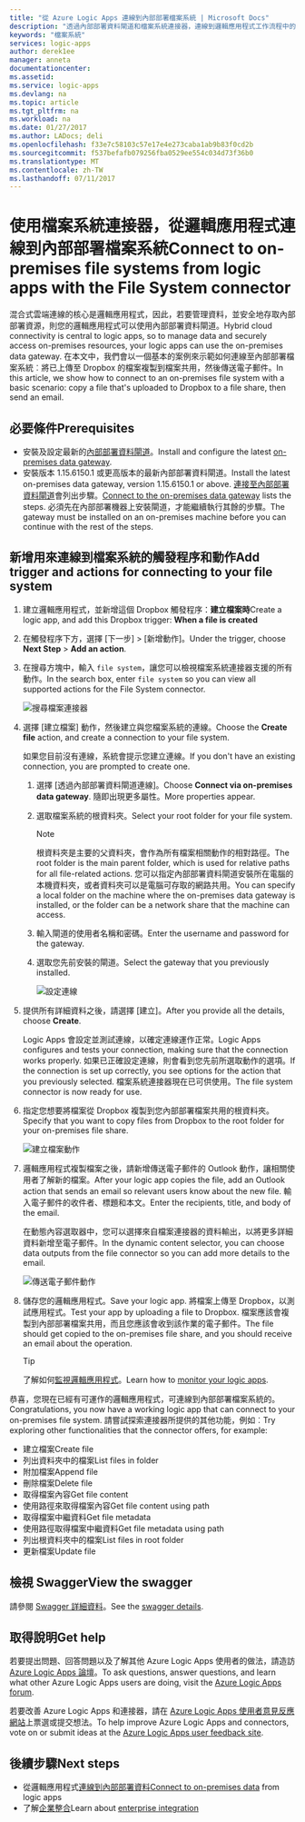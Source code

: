 ```yaml
---
title: "從 Azure Logic Apps 連線到內部部署檔案系統 | Microsoft Docs"
description: "透過內部部署資料閘道和檔案系統連接器，連線到邏輯應用程式工作流程中的內部部署檔案系統"
keywords: "檔案系統"
services: logic-apps
author: derek1ee
manager: anneta
documentationcenter: 
ms.assetid: 
ms.service: logic-apps
ms.devlang: na
ms.topic: article
ms.tgt_pltfrm: na
ms.workload: na
ms.date: 01/27/2017
ms.author: LADocs; deli
ms.openlocfilehash: f33e7c58103c57e17e4e273caba1ab9b83f0cd2b
ms.sourcegitcommit: f537befafb079256fba0529ee554c034d73f36b0
ms.translationtype: MT
ms.contentlocale: zh-TW
ms.lasthandoff: 07/11/2017
---
```

# <a name="connect-to-on-premises-file-systems-from-logic-apps-with-the-file-system-connector"></a><span data-ttu-id="9f941-104">使用檔案系統連接器，從邏輯應用程式連線到內部部署檔案系統</span><span class="sxs-lookup"><span data-stu-id="9f941-104">Connect to on-premises file systems from logic apps with the File System connector</span></span>

<span data-ttu-id="9f941-105">混合式雲端連線的核心是邏輯應用程式，因此，若要管理資料，並安全地存取內部部署資源，則您的邏輯應用程式可以使用內部部署資料閘道。</span><span class="sxs-lookup"><span data-stu-id="9f941-105">Hybrid cloud connectivity is central to logic apps, so to manage data and securely access on-premises resources, your logic apps can use the on-premises data gateway.</span></span> <span data-ttu-id="9f941-106">在本文中，我們會以一個基本的案例來示範如何連線至內部部署檔案系統︰將已上傳至 Dropbox 的檔案複製到檔案共用，然後傳送電子郵件。</span><span class="sxs-lookup"><span data-stu-id="9f941-106">In this article, we show how to connect to an on-premises file system with a basic scenario: copy a file that's uploaded to Dropbox to a file share, then send an email.</span></span>

## <a name="prerequisites"></a><span data-ttu-id="9f941-107">必要條件</span><span class="sxs-lookup"><span data-stu-id="9f941-107">Prerequisites</span></span>

- <span data-ttu-id="9f941-108">安裝及設定最新的[內部部署資料閘道](https://www.microsoft.com/download/details.aspx?id=53127)。</span><span class="sxs-lookup"><span data-stu-id="9f941-108">Install and configure the latest [on-premises data gateway](https://www.microsoft.com/download/details.aspx?id=53127).</span></span>
- <span data-ttu-id="9f941-109">安裝版本 1.15.6150.1 或更高版本的最新內部部署資料閘道。</span><span class="sxs-lookup"><span data-stu-id="9f941-109">Install the latest on-premises data gateway, version 1.15.6150.1 or above.</span></span> <span data-ttu-id="9f941-110">[連接至內部部署資料閘道](http://aka.ms/logicapps-gateway)會列出步驟。</span><span class="sxs-lookup"><span data-stu-id="9f941-110">[Connect to the on-premises data gateway](http://aka.ms/logicapps-gateway) lists the steps.</span></span> <span data-ttu-id="9f941-111">必須先在內部部署機器上安裝閘道，才能繼續執行其餘的步驟。</span><span class="sxs-lookup"><span data-stu-id="9f941-111">The gateway must be installed on an on-premises machine before you can continue with the rest of the steps.</span></span>

## <a name="add-trigger-and-actions-for-connecting-to-your-file-system"></a><span data-ttu-id="9f941-112">新增用來連線到檔案系統的觸發程序和動作</span><span class="sxs-lookup"><span data-stu-id="9f941-112">Add trigger and actions for connecting to your file system</span></span>

1. <span data-ttu-id="9f941-113">建立邏輯應用程式，並新增這個 Dropbox 觸發程序：**建立檔案時**</span><span class="sxs-lookup"><span data-stu-id="9f941-113">Create a logic app, and add this Dropbox trigger: **When a file is created**</span></span> 
2. <span data-ttu-id="9f941-114">在觸發程序下方，選擇 [下一步] > [新增動作]。</span><span class="sxs-lookup"><span data-stu-id="9f941-114">Under the trigger, choose **Next Step** > **Add an action**.</span></span> 
3. <span data-ttu-id="9f941-115">在搜尋方塊中，輸入 `file system`，讓您可以檢視檔案系統連接器支援的所有動作。</span><span class="sxs-lookup"><span data-stu-id="9f941-115">In the search box, enter `file system` so you can view all supported actions for the File System connector.</span></span>

   ![搜尋檔案連接器](media/logic-apps-using-file-connector/search-file-connector.png)

2. <span data-ttu-id="9f941-117">選擇 [建立檔案] 動作，然後建立與您檔案系統的連線。</span><span class="sxs-lookup"><span data-stu-id="9f941-117">Choose the **Create file** action, and create a connection to your file system.</span></span>

   <span data-ttu-id="9f941-118">如果您目前沒有連線，系統會提示您建立連線。</span><span class="sxs-lookup"><span data-stu-id="9f941-118">If you don't have an existing connection, you are prompted to create one.</span></span>

   1. <span data-ttu-id="9f941-119">選擇 [透過內部部署資料閘道連線]。</span><span class="sxs-lookup"><span data-stu-id="9f941-119">Choose **Connect via on-premises data gateway**.</span></span> <span data-ttu-id="9f941-120">隨即出現更多屬性。</span><span class="sxs-lookup"><span data-stu-id="9f941-120">More properties appear.</span></span>
   2. <span data-ttu-id="9f941-121">選取檔案系統的根資料夾。</span><span class="sxs-lookup"><span data-stu-id="9f941-121">Select your root folder for your file system.</span></span>
      
       > [!NOTE]
       > <span data-ttu-id="9f941-122">根資料夾是主要的父資料夾，會作為所有檔案相關動作的相對路徑。</span><span class="sxs-lookup"><span data-stu-id="9f941-122">The root folder is the main parent folder, which is used for relative paths for all file-related actions.</span></span> <span data-ttu-id="9f941-123">您可以指定內部部署資料閘道安裝所在電腦的本機資料夾，或者資料夾可以是電腦可存取的網路共用。</span><span class="sxs-lookup"><span data-stu-id="9f941-123">You can specify a local folder on the machine where the on-premises data gateway is installed, or the folder can be a network share that the machine can access.</span></span>

   3. <span data-ttu-id="9f941-124">輸入閘道的使用者名稱和密碼。</span><span class="sxs-lookup"><span data-stu-id="9f941-124">Enter the username and password for the gateway.</span></span>
   4. <span data-ttu-id="9f941-125">選取您先前安裝的閘道。</span><span class="sxs-lookup"><span data-stu-id="9f941-125">Select the gateway that you previously installed.</span></span>

       ![設定連線](media/logic-apps-using-file-connector/create-file.png)

3. <span data-ttu-id="9f941-127">提供所有詳細資料之後，請選擇 [建立]。</span><span class="sxs-lookup"><span data-stu-id="9f941-127">After you provide all the details, choose **Create**.</span></span> 

   <span data-ttu-id="9f941-128">Logic Apps 會設定並測試連線，以確定連線運作正常。</span><span class="sxs-lookup"><span data-stu-id="9f941-128">Logic Apps configures and tests your connection, making sure that the connection works properly.</span></span> 
   <span data-ttu-id="9f941-129">如果已正確設定連線，則會看到您先前所選取動作的選項。</span><span class="sxs-lookup"><span data-stu-id="9f941-129">If the connection is set up correctly, you see options for the action that you previously selected.</span></span> 
   <span data-ttu-id="9f941-130">檔案系統連接器現在已可供使用。</span><span class="sxs-lookup"><span data-stu-id="9f941-130">The file system connector is now ready for use.</span></span>

4. <span data-ttu-id="9f941-131">指定您想要將檔案從 Dropbox 複製到您內部部署檔案共用的根資料夾。</span><span class="sxs-lookup"><span data-stu-id="9f941-131">Specify that you want to copy files from Dropbox to the root folder for your on-premises file share.</span></span>

   ![建立檔案動作](media/logic-apps-using-file-connector/create-file-filled.png)

5. <span data-ttu-id="9f941-133">邏輯應用程式複製檔案之後，請新增傳送電子郵件的 Outlook 動作，讓相關使用者了解新的檔案。</span><span class="sxs-lookup"><span data-stu-id="9f941-133">After your logic app copies the file, add an Outlook action that sends an email so relevant users know about the new file.</span></span> <span data-ttu-id="9f941-134">輸入電子郵件的收件者、標題和本文。</span><span class="sxs-lookup"><span data-stu-id="9f941-134">Enter the recipients, title, and body of the email.</span></span> 

   <span data-ttu-id="9f941-135">在動態內容選取器中，您可以選擇來自檔案連接器的資料輸出，以將更多詳細資料新增至電子郵件。</span><span class="sxs-lookup"><span data-stu-id="9f941-135">In the dynamic content selector, you can choose data outputs from the file connector so you can add more details to the email.</span></span>

   ![傳送電子郵件動作](media/logic-apps-using-file-connector/send-email.png)

6. <span data-ttu-id="9f941-137">儲存您的邏輯應用程式。</span><span class="sxs-lookup"><span data-stu-id="9f941-137">Save your logic app.</span></span> <span data-ttu-id="9f941-138">將檔案上傳至 Dropbox，以測試應用程式。</span><span class="sxs-lookup"><span data-stu-id="9f941-138">Test your app by uploading a file to Dropbox.</span></span> <span data-ttu-id="9f941-139">檔案應該會複製到內部部署檔案共用，而且您應該會收到該作業的電子郵件。</span><span class="sxs-lookup"><span data-stu-id="9f941-139">The file should get copied to the on-premises file share, and you should receive an email about the operation.</span></span>

   > [!TIP] 
   > <span data-ttu-id="9f941-140">了解如何[監視邏輯應用程式](../logic-apps/logic-apps-monitor-your-logic-apps.md)。</span><span class="sxs-lookup"><span data-stu-id="9f941-140">Learn how to [monitor your logic apps](../logic-apps/logic-apps-monitor-your-logic-apps.md).</span></span>

<span data-ttu-id="9f941-141">恭喜，您現在已經有可運作的邏輯應用程式，可連線到內部部署檔案系統的。</span><span class="sxs-lookup"><span data-stu-id="9f941-141">Congratulations, you now have a working logic app that can connect to your on-premises file system.</span></span> <span data-ttu-id="9f941-142">請嘗試探索連接器所提供的其他功能，例如︰</span><span class="sxs-lookup"><span data-stu-id="9f941-142">Try exploring other functionalities that the connector offers, for example:</span></span>

- <span data-ttu-id="9f941-143">建立檔案</span><span class="sxs-lookup"><span data-stu-id="9f941-143">Create file</span></span>
- <span data-ttu-id="9f941-144">列出資料夾中的檔案</span><span class="sxs-lookup"><span data-stu-id="9f941-144">List files in folder</span></span>
- <span data-ttu-id="9f941-145">附加檔案</span><span class="sxs-lookup"><span data-stu-id="9f941-145">Append file</span></span>
- <span data-ttu-id="9f941-146">刪除檔案</span><span class="sxs-lookup"><span data-stu-id="9f941-146">Delete file</span></span>
- <span data-ttu-id="9f941-147">取得檔案內容</span><span class="sxs-lookup"><span data-stu-id="9f941-147">Get file content</span></span>
- <span data-ttu-id="9f941-148">使用路徑來取得檔案內容</span><span class="sxs-lookup"><span data-stu-id="9f941-148">Get file content using path</span></span>
- <span data-ttu-id="9f941-149">取得檔案中繼資料</span><span class="sxs-lookup"><span data-stu-id="9f941-149">Get file metadata</span></span>
- <span data-ttu-id="9f941-150">使用路徑取得檔案中繼資料</span><span class="sxs-lookup"><span data-stu-id="9f941-150">Get file metadata using path</span></span>
- <span data-ttu-id="9f941-151">列出根資料夾中的檔案</span><span class="sxs-lookup"><span data-stu-id="9f941-151">List files in root folder</span></span>
- <span data-ttu-id="9f941-152">更新檔案</span><span class="sxs-lookup"><span data-stu-id="9f941-152">Update file</span></span>

## <a name="view-the-swagger"></a><span data-ttu-id="9f941-153">檢視 Swagger</span><span class="sxs-lookup"><span data-stu-id="9f941-153">View the swagger</span></span>
<span data-ttu-id="9f941-154">請參閱 [Swagger 詳細資料](/connectors/fileconnector/)。</span><span class="sxs-lookup"><span data-stu-id="9f941-154">See the [swagger details](/connectors/fileconnector/).</span></span> 

## <a name="get-help"></a><span data-ttu-id="9f941-155">取得說明</span><span class="sxs-lookup"><span data-stu-id="9f941-155">Get help</span></span>

<span data-ttu-id="9f941-156">若要提出問題、回答問題以及了解其他 Azure Logic Apps 使用者的做法，請造訪 [Azure Logic Apps 論壇](https://social.msdn.microsoft.com/Forums/en-US/home?forum=azurelogicapps)。</span><span class="sxs-lookup"><span data-stu-id="9f941-156">To ask questions, answer questions, and learn what other Azure Logic Apps users are doing, visit the [Azure Logic Apps forum](https://social.msdn.microsoft.com/Forums/en-US/home?forum=azurelogicapps).</span></span>

<span data-ttu-id="9f941-157">若要改善 Azure Logic Apps 和連接器，請在 [Azure Logic Apps 使用者意見反應網站](http://aka.ms/logicapps-wish)上票選或提交想法。</span><span class="sxs-lookup"><span data-stu-id="9f941-157">To help improve Azure Logic Apps and connectors, vote on or submit ideas at the [Azure Logic Apps user feedback site](http://aka.ms/logicapps-wish).</span></span>

## <a name="next-steps"></a><span data-ttu-id="9f941-158">後續步驟</span><span class="sxs-lookup"><span data-stu-id="9f941-158">Next steps</span></span>

- <span data-ttu-id="9f941-159">從邏輯應用程式[連線到內部部署資料](../logic-apps/logic-apps-gateway-connection.md)</span><span class="sxs-lookup"><span data-stu-id="9f941-159">[Connect to on-premises data](../logic-apps/logic-apps-gateway-connection.md) from logic apps</span></span>
- <span data-ttu-id="9f941-160">了解[企業整合](../logic-apps/logic-apps-enterprise-integration-overview.md)</span><span class="sxs-lookup"><span data-stu-id="9f941-160">Learn about [enterprise integration](../logic-apps/logic-apps-enterprise-integration-overview.md)</span></span>
